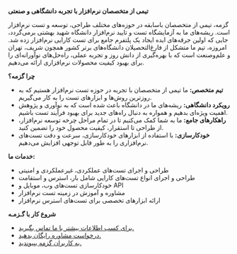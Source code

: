 **تیمی از متخصصان نرم‌افزار با تجربه دانشگاهی و صنعتی**

گزمه، تیمی از متخصصان باسابقه در حوزه‌های مختلف طراحی، توسعه و تست نرم‌افزار است. ریشه‌های ما به آزمایشگاه تست و تایید نرم‌افزار دانشگاه شهید بهشتی برمی‌گردد، جایی که اولین جرقه‌های ایده ایجاد یک پلتفرم جامع برای تست کارایی نرم‌افزار زده شد. امروزه، تیم ما متشکل از فارغ‌التحصیلان دانشگاه‌های برتر کشور همچون شریف، تهران و علم‌و‌صنعت است که با بهره‌گیری از دانش روز و تجربه عملی، راه‌حل‌های نوآورانه‌ای را برای بهبود کیفیت محصولات نرم‌افزاری ارائه می‌دهیم.

**چرا گزمه؟**

* **تیم متخصص:** ما تیمی از متخصصان با تجربه در حوزه تست نرم‌افزار هستیم که به روزترین روش‌ها و ابزارهای تست را به کار می‌گیریم.
* **رویکرد دانشگاهی:** ریشه‌های ما در دانشگاه باعث شده است که به نوآوری و پژوهش اهمیت ویژه‌ای بدهیم و همواره به دنبال راه‌های جدید برای بهبود فرآیند تست باشیم.
* **راهکارهای جامع:** ما به شما کمک می‌کنیم تا در تمام مراحل چرخه توسعه نرم‌افزار، از طراحی تا استقرار، کیفیت محصول خود را تضمین کنید.
* **خودکارسازی:** با استفاده از ابزارهای خودکارسازی، سرعت و دقت تست‌های نرم‌افزاری را به طور قابل توجهی افزایش می‌دهیم.



**خدمات ما:**

* طراحی و اجرای تست‌های عملکردی، غیرعملکردی و امنیتی
* طراحی و اجرای انواع تست‌های کارایی شامل بار، استرس و استقامت
* خودکارسازی تست‌های وب، موبایل و API
* مشاوره و آموزش در زمینه تست نرم‌افزار
* ارائه ابزارهای تخصصی برای تست‌های استرس نرم‌افزار




**شروع کار با گـزمـه**

* [برای کسب اطلاعات بیشتر با ما تماس بگیرید.](https://gazmeh.ir/fa/pages/contact-us)
* [درخواست مشاوره رایگان بدهید.](https://gazmeh.ir/fa/how-to-use)
* [به کاربران گزمه بپیوندید.](https://gazmeh.ir/fa/auth/login)